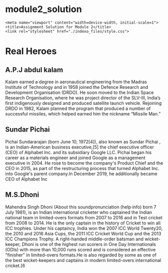 # module2_solution
<!DOCTYPE html>
<!-- saved from url=(0192)file:///C:/Users/dvraj/OneDrive/Documents/HTML%20Demo/Coursera_HTML-CSS-Javascript-for-Web-Developers-master/Coursera_HTML-CSS-Javascript-for-Web-Developers-master/module2_solution/indexo.html -->
<html lang="en"><head><meta http-equiv="Content-Type" content="text/html; charset=UTF-8">
    
    <meta name="viewport" content="width=device-width, initial-scale=1">
    <title>Assignment Solution for Module 2</title>
    <link rel="stylesheet" href="./indexo_files/style.css">
</head>

<body>
    <h1>Real Heroes</h1>
    <div class="row">
        <div class="col-lg-4 col-md-6 col-sm-12">
            <section class="kalam">
                <h2>A.P.J abdul kalam</h2>
                <p>
                   Kalam earned a degree in aeronautical engineering from the Madras Institute of Technology and in 1958 joined the Defence Research and Development Organisation (DRDO). He soon moved to the Indian Space Research Organisation, where he was project director of the SLV-III, India’s first indigenously designed and produced satellite launch vehicle. Rejoining DRDO in 1982, Kalam planned the program that produced a number of successful missiles, which helped earned him the nickname “Missile Man.”
            </p></section>
        </div>
        <div class="col-lg-4 col-md-6 col-sm-12">
            <section class="sundar">
                <h2>Sundar Pichai</h2>
                <p>
                    Pichai Sundararajan (born June 10, 1972[4]), also known as Sundar Pichai , is an Indian-American business executive,[5] the chief executive officer (CEO) of Alphabet Inc. and its subsidiary Google LLC. Pichai began his career as a materials engineer and joined Google as a management executive in 2004. He rose to become the company's Product Chief and the CEO in 2015, as part of the restructuring process that turned Alphabet Inc. into Google's parent company.In December 2019, he additionally became CEO of Alphabet Inc
                </p>
            </section>
        </div>
        <div class="col-lg-4 col-md-12 col-sm-12">
            <section class="dhoni">
                <h2>M.S.Dhoni</h2>
                <p>
                    Mahendra Singh Dhoni (About this soundpronunciation (help·info) born 7 July 1981), is an Indian international cricketer who captained the Indian national team in limited-overs formats from 2007 to 2016 and in Test cricket from 2008 to 2014. He is the only captain in the history of Cricket to win all ICC trophies. Under his captaincy, India won the 2007 ICC World Twenty20, the 2010 and 2016 Asia Cups, the 2011 ICC Cricket World Cup and the 2013 ICC Champions Trophy. A right-handed middle-order batsman and wicket-keeper, Dhoni is one of the highest run scorers in One Day Internationals (ODIs) with more than 10,000 runs scored and is considered an effective "finisher" in limited-overs formats.He is also regarded by some as one of the best wicket-keepers and captains in modern limited-overs international cricket.[6
                </p>
            </section>
        </div>
    </div>


</body></html>
